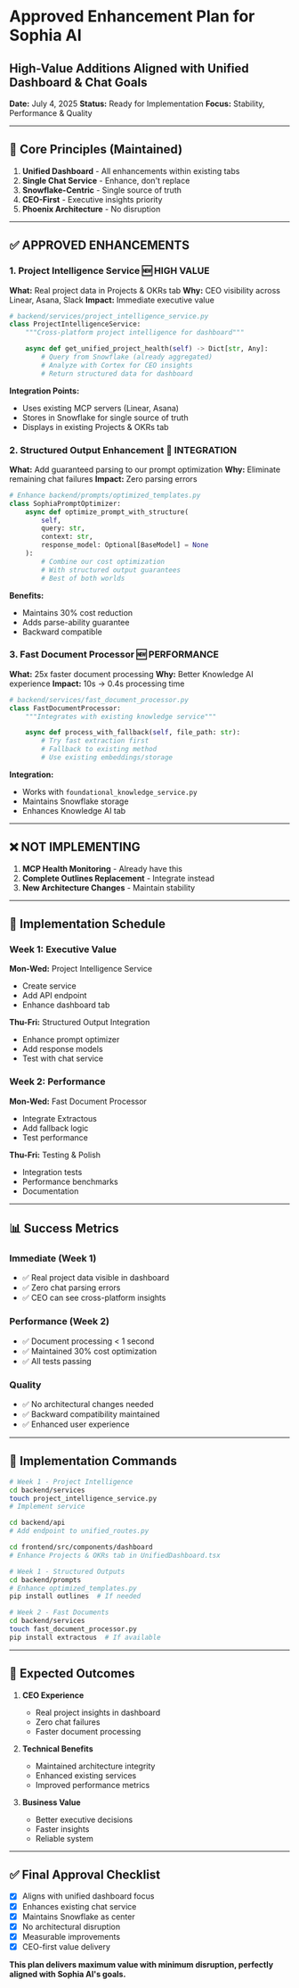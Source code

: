 # Approved Enhancement Plan for Sophia AI
## High-Value Additions Aligned with Unified Dashboard & Chat Goals

**Date:** July 4, 2025
**Status:** Ready for Implementation
**Focus:** Stability, Performance & Quality

---

## 🎯 Core Principles (Maintained)

1. **Unified Dashboard** - All enhancements within existing tabs
2. **Single Chat Service** - Enhance, don't replace
3. **Snowflake-Centric** - Single source of truth
4. **CEO-First** - Executive insights priority
5. **Phoenix Architecture** - No disruption

---

## ✅ APPROVED ENHANCEMENTS

### 1. **Project Intelligence Service** 🆕 HIGH VALUE
**What:** Real project data in Projects & OKRs tab
**Why:** CEO visibility across Linear, Asana, Slack
**Impact:** Immediate executive value

```python
# backend/services/project_intelligence_service.py
class ProjectIntelligenceService:
    """Cross-platform project intelligence for dashboard"""

    async def get_unified_project_health(self) -> Dict[str, Any]:
        # Query from Snowflake (already aggregated)
        # Analyze with Cortex for CEO insights
        # Return structured data for dashboard
```

**Integration Points:**
- Uses existing MCP servers (Linear, Asana)
- Stores in Snowflake for single source of truth
- Displays in existing Projects & OKRs tab

### 2. **Structured Output Enhancement** 🔧 INTEGRATION
**What:** Add guaranteed parsing to our prompt optimization
**Why:** Eliminate remaining chat failures
**Impact:** Zero parsing errors

```python
# Enhance backend/prompts/optimized_templates.py
class SophiaPromptOptimizer:
    async def optimize_prompt_with_structure(
        self,
        query: str,
        context: str,
        response_model: Optional[BaseModel] = None
    ):
        # Combine our cost optimization
        # With structured output guarantees
        # Best of both worlds
```

**Benefits:**
- Maintains 30% cost reduction
- Adds parse-ability guarantee
- Backward compatible

### 3. **Fast Document Processor** 🆕 PERFORMANCE
**What:** 25x faster document processing
**Why:** Better Knowledge AI experience
**Impact:** 10s → 0.4s processing time

```python
# backend/services/fast_document_processor.py
class FastDocumentProcessor:
    """Integrates with existing knowledge service"""

    async def process_with_fallback(self, file_path: str):
        # Try fast extraction first
        # Fallback to existing method
        # Use existing embeddings/storage
```

**Integration:**
- Works with `foundational_knowledge_service.py`
- Maintains Snowflake storage
- Enhances Knowledge AI tab

---

## ❌ NOT IMPLEMENTING

1. **MCP Health Monitoring** - Already have this
2. **Complete Outlines Replacement** - Integrate instead
3. **New Architecture Changes** - Maintain stability

---

## 📅 Implementation Schedule

### **Week 1: Executive Value**
**Mon-Wed:** Project Intelligence Service
- Create service
- Add API endpoint
- Enhance dashboard tab

**Thu-Fri:** Structured Output Integration
- Enhance prompt optimizer
- Add response models
- Test with chat service

### **Week 2: Performance**
**Mon-Wed:** Fast Document Processor
- Integrate Extractous
- Add fallback logic
- Test performance

**Thu-Fri:** Testing & Polish
- Integration tests
- Performance benchmarks
- Documentation

---

## 📊 Success Metrics

### Immediate (Week 1)
- ✅ Real project data visible in dashboard
- ✅ Zero chat parsing errors
- ✅ CEO can see cross-platform insights

### Performance (Week 2)
- ✅ Document processing < 1 second
- ✅ Maintained 30% cost optimization
- ✅ All tests passing

### Quality
- ✅ No architectural changes needed
- ✅ Backward compatibility maintained
- ✅ Enhanced user experience

---

## 🚀 Implementation Commands

```bash
# Week 1 - Project Intelligence
cd backend/services
touch project_intelligence_service.py
# Implement service

cd backend/api
# Add endpoint to unified_routes.py

cd frontend/src/components/dashboard
# Enhance Projects & OKRs tab in UnifiedDashboard.tsx

# Week 1 - Structured Outputs
cd backend/prompts
# Enhance optimized_templates.py
pip install outlines  # If needed

# Week 2 - Fast Documents
cd backend/services
touch fast_document_processor.py
pip install extractous  # If available
```

---

## 🎯 Expected Outcomes

1. **CEO Experience**
   - Real project insights in dashboard
   - Zero chat failures
   - Faster document processing

2. **Technical Benefits**
   - Maintained architecture integrity
   - Enhanced existing services
   - Improved performance metrics

3. **Business Value**
   - Better executive decisions
   - Faster insights
   - Reliable system

---

## ✅ Final Approval Checklist

- [x] Aligns with unified dashboard focus
- [x] Enhances existing chat service
- [x] Maintains Snowflake as center
- [x] No architectural disruption
- [x] Measurable improvements
- [x] CEO-first value delivery

**This plan delivers maximum value with minimum disruption, perfectly aligned with Sophia AI's goals.**
